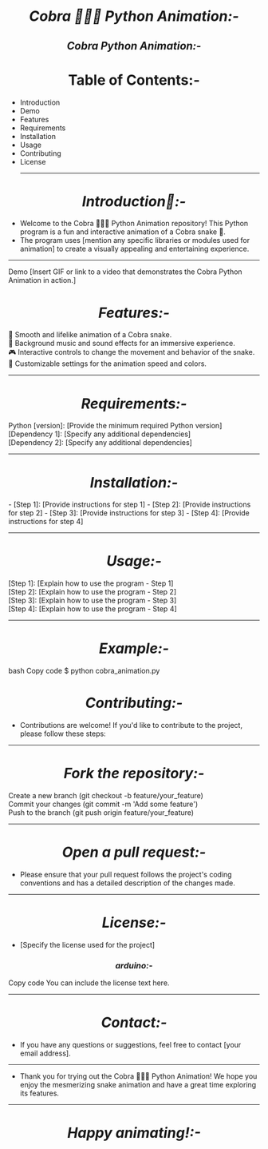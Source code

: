 <h1 align="center"><i>Cobra 🐍🐍🐍 Python Animation:-</i></h1>
<h2 align="center"><i>Cobra Python Animation:-</i></h2>

<h1 align="Center">Table of Contents:-</h1>

- Introduction
- Demo
- Features
- Requirements
- Installation
- Usage
- Contributing
- License
  <hr>
  
<h1 align="center"><i>Introduction🐍:-</i></h1>

- Welcome to the Cobra 🐍🐍🐍 Python Animation repository! This Python program is a fun and interactive animation of a Cobra snake 🐍.
-  The program uses [mention any specific libraries or modules used for animation] to create a visually appealing and entertaining experience.
<hr>
Demo
[Insert GIF or link to a video that demonstrates the Cobra Python Animation in action.]

<h1 align="center"><i>Features:-</i></h1>
🐍 Smooth and lifelike animation of a Cobra snake.<br>
🎵 Background music and sound effects for an immersive experience.<br>
🎮 Interactive controls to change the movement and behavior of the snake.<br>
🌟 Customizable settings for the animation speed and colors.<br>
<hr>
<h1 align="center"><i>Requirements:-</i></h1>
Python [version]: [Provide the minimum required Python version]<br>
[Dependency 1]: [Specify any additional dependencies]<br>
[Dependency 2]: [Specify any additional dependencies]

<hr>
<h1 align="center"><i>Installation:-</i></h1>
- [Step 1]: [Provide instructions for step 1]
- [Step 2]: [Provide instructions for step 2]
- [Step 3]: [Provide instructions for step 3]
- [Step 4]: [Provide instructions for step 4]
<hr>
<h1 align="center"><i>Usage:-</i></h1>
[Step 1]: [Explain how to use the program - Step 1]<br>
[Step 2]: [Explain how to use the program - Step 2]<br>
[Step 3]: [Explain how to use the program - Step 3]<br>
[Step 4]: [Explain how to use the program - Step 4]
<hr>
<h1 align="center"><i>Example:-</i></h1>

bash
Copy code
$ python cobra_animation.py
<h1 align="center"><i>Contributing:-</i></h1>

- Contributions are welcome! If you'd like to contribute to the project, please follow these steps:
<hr>
<h1 align="center"><i>Fork the repository:-</i></h1>
Create a new branch (git checkout -b feature/your_feature)<br>
Commit your changes (git commit -m 'Add some feature')<br>
Push to the branch (git push origin feature/your_feature)
<hr>
<h1 align="center"><i>Open a pull request:-</i></h1>

- Please ensure that your pull request follows the project's coding conventions and has a detailed description of the changes made.
<hr>
<h1 align="center"><i>License:-</i></h1>

- [Specify the license used for the project]

<h3 align="center"><i>arduino:-</i></h3>

Copy code
You can include the license text here.
<hr>
<h1 align="center"><i>Contact:-</i></h1>

- If you have any questions or suggestions, feel free to contact [your email address].
<hr>

- Thank you for trying out the Cobra 🐍🐍🐍 Python Animation! We hope you enjoy the mesmerizing snake animation and have a great time exploring its features.
<hr>
 <h1 align="center"><i>Happy animating!:-</i></h1>





